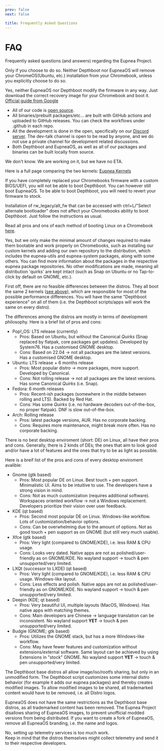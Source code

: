 ```yaml
---
prev: false
next: false

title: Frequently Asked Questions
---
```


<script setup>
import FAQEntry from "/components/FAQEntry.vue";
</script>

# FAQ

Frequently asked questions (and answers) regarding the Eupnea Project.

<FAQEntry question="Will Depthboot/EupneaOS remove my ChromeOS(Ubuntu, etc.) installation?">

Only if you choose to do so. Neither Depthboot nor EupneaOS will remove your ChromeOS(Ubuntu, etc.) installation from
your Chromebook, unless you explicitly choose to do so.
</FAQEntry>

<FAQEntry question="Can I reinstall ChromeOS after installing Depthboot/EupneaOS?">

Yes, neither EupneaOS nor Depthboot modify the firmware in any way. Just download the correct recovery image for your
Chromebook and boot it. [Official guide from Google](https://support.google.com/chromebook/answer/1080595?hl=en)

</FAQEntry>

<FAQEntry question="Can I trust the Eupnea Project?">

* All of our code is [open source](https://github.com/eupnea-linux).
* All binaries/prebuilt packages/etc... are built with GitHub actions and uploaded to GitHub releases. You can check the
  workflows under .github in each repo.
* All the development is done in the open, specifically on our [Discord server](https://discord.gg/eupnea-project). The
  dev-talk channel is open to be read by anyone, and we do not use a private channel for development related
  discussions.
* Both Depthboot and EupneaOS, as well as all of our packages and binaries can be built locally from source.

</FAQEntry>  

<FAQEntry question="When will EupneaOS be ready?">

We don't know. We are working on it, but we have no ETA.
</FAQEntry>

<FAQEntry question="What is the difference between the Mainline kernel and the ChromeOS kernel?" link="difference-between-kernels">

Here is a full page comparing the two kernels: [Eupnea Kernels](/docs/project/kernels)
</FAQEntry>

<FAQEntry question="I have UEFI/Custom BIOS installed on my Chromebook">

If you have completely replaced your Chromebooks firmware with a custom BIOS/UEFI, you will not be able to boot
Depthboot. You can however still boot EupneaOS.
To be able to boot Depthboot, you will need to revert your firmware to stock.
</FAQEntry>

<FAQEntry question="I have RW_Legacy installed on my Chromebook">

Installation of rw_legacy/alt_fw that can be accessed with ctrl+L/"Select alternate bootloader" does not affect
your Chromebooks ability to boot Depthboot. Just follow the instructions as usual.
</FAQEntry>

<FAQEntry question="UEFI vs RW_LEGACY vs Depthboot vs EupneaOS?">

Read all pros and ons of each method of booting Linux on a Chromebook [here](/docs/chromebook/firmware-comparison).
</FAQEntry>

<FAQEntry question="Are the Depthboot distros modified?">

Yes, but we only make the minimal amount of changes required to make them bootable and work properly on Chromebooks,
such as installing our custom kernels and adding our own repository to the distribution, which includes the eupnea-utils
and eupnea-system packages, along with some others. You can find more information about the packages in the respective
eupnea package repositories. No other modifications are made, meaning all distribution 'quirks' are kept intact
(such as Snap on Ubuntu or no Tap-to-click by default on GNOME, etc.).
</FAQEntry>

<FAQEntry question="Which Depthboot distro is the best?">

First off, there are no feasible differences between the distros. They all boot the same 2
kernels ([see above](#difference-between-kernels)), which are
responsible for most of the possible performance differences.
You will have the same "Depthboot experience" on all of them (i.e. the Depthboot scripts/apps will work the same on
every distro).

The differences among the distros are mostly in terms of development philosophy. Here is a brief list of pros and cons:

* Pop!_OS: LTS release (currently)
    * Pros: Based on Ubuntu, but without the Canonical *Quirks* (Snap replaced by flatpak, core packages get updates).
      Developed by System76. Has a customised GNOME desktop.
    * Cons: Based on 22.04 -> not all packages are the latest versions. Has a customised GNOME desktop.
* Ubuntu: LTS release + 6 months release
    * Pros: Most popular distro -> more packages, more support. Developed by Canonical.
    * Cons: Not rolling release -> not all packages are the latest versions. Has some Canonical *Quirks* (i.e. Snap).
* Fedora: 6 month releases
    * Pros: Recent-ish packages (somewhere in the middle between rolling and LTS). Backed by Red Hat.
    * Cons: Has some *Quirks* (i.e. no hardware decoders out-of-the-box, no proper flatpak). DNF is slow out-of-the-box.
* Arch: Rolling release
    * Pros: latest package versions, AUR. Has no corporate backing.
    * Cons: Requires more maintenance, might break more often. Has no corporate backing.

</FAQEntry>

<FAQEntry question="Which Desktop Enviroment (DE) is the best?">

There is no best desktop enviroment (short: DE) on Linux, all have their pros and cons.
Generally, there is 2 kinds of DEs; the ones that aim to look good and/or have a lot of features and the ones that try
to be as light as possible.

Here is a breif list of the pros and cons of every desktop enviroment avalible:

* Gnome (gtk based)
    * Pros: Most popular DE on Linux. Best touch + pen support. Minimalistic UI. Aims to be intuitive to use. The
      developers have a strong vision in mind.
    * Cons: Not as much customization (requires additional software). Workspaces oriented workflow -> not a Windows
      replacement. Developers prioritize their vision over user feedback.
* KDE (qt based)
    * Pros: Second most popular DE on Linux. Windows-like workflow. Lots of customization/behavior options.
    * Cons: Can be overwhelming due to the amount of options. Not as good touch + pen support as on GNOME (but still
      very much usable).
* Xfce (gtk based)
    * Pros: Very light (compared to GNOME/KDE), i.e. less RAM & CPU usage.
    * Cons: Looks very dated. Native apps are not as polished/user-friendly as on GNOME/KDE. No wayland support ->
      touch & pen unsupported/very limited.
* LXQt (successor to LXDE) (qt based)
    * Pros: Very light (compared to GNOME/KDE), i.e. less RAM & CPU usage. Windows-like layout.
    * Cons: Less effects and polish. Native apps are not as polished/user-friendly as on GNOME/KDE. No wayland
      support -> touch & pen unsupported/very limited.
* Deepin (KDE; qt based)
    * Pros: Very beautiful UI, multiple layouts (MacOS, Windows). Has native apps with matching themes.
    * Cons: Main developers are Chinese -> language translation can be inconsistent. No wayland support **YET** ->
      touch & pen unsupported/very limited.
* Budgie (GNOME; gtk based)
    * Pros: Utilizes the GNOME stack, but has a more Windows-like workflow.
    * Cons: May have fewer features and customization without extensions/external software. Same layout can be achieved
      by using Extensions in "stock" GNOME. No wayland support **YET** -> touch & pen unsupported/very limited.

</FAQEntry>

<FAQEntry question="Why is sharing Depthboot images illegal?">

The Depthboot base distros all allow image/iso/rootfs sharing, but only in an unmodified form. The Depthboot script
customizes some internal distro behavior (for example it adds our eupnea packages) and
thereby creates modified images.
To allow modified images to be shared, all trademarked content would have to be removed, i.e. all Distro logos.
</FAQEntry>

<FAQEntry question="Why is sharing EupneaOS images illegal?">

EupneaOS does not have the same restrictions as the Depthboot base distros, as all trademarked content has been removed.
The Eupnea Project disallows sharing of EupneaOS images, to prevent unofficial modded versions from being distributed.
If you want to create a fork of EupneaOS, remove all EupneaOS branding, i.e. the name and logos.
</FAQEntry>

<FAQEntry question="Does the Eupnea Project collect any telemetry?">

No, setting up telemetry services is too much work.  
Keep in mind that the distros themselves might collect telemetry and send it to their respective
developers.
</FAQEntry>
